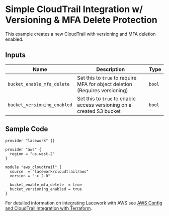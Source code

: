 # Simple CloudTrail Integration w/ Versioning & MFA Delete Protection

This example creates a new CloudTrail with versioning and MFA deletion enabled.

## Inputs

| Name                       | Description                                                                 | Type   |
| -------------------------- | --------------------------------------------------------------------------- | ------ |
| `bucket_enable_mfa_delete` | Set this to `true` to require MFA for object deletion (Requires versioning) | `bool` |
| `bucket_versioning_enabled` | Set this to `true` to enable access versioning on a created S3 bucket       | `bool` |

## Sample Code

```hcl
provider "lacework" {}

provider "aws" {
  region = "us-west-2"
}

module "aws_cloudtrail" {
  source  = "lacework/cloudtrail/aws"
  version = "~> 2.0"

  bucket_enable_mfa_delete  = true
  bucket_versioning_enabled = true
}
```

For detailed information on integrating Lacework with AWS see [AWS Config and CloudTrail Integration with Terraform](https://docs.lacework.net/onboarding/aws-guided-configuration).
